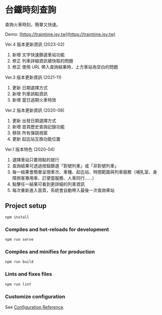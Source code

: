 # 台鐵時刻查詢
查詢火車時刻，簡單又快速。

Demo: [https://traintime.jsy.tw](https://traintime.jsy.tw)

Ver.4 版本更新資訊 (2023-02)
1. 新增 文字快速篩選車站功能
2. 修正 列車詳細資訊被快取的問題
3. 修正 使用 URL 帶入查詢結果時，上方車站為空白的問題 

Ver.3 版本更新資訊 (2021-11)
1. 更新 日期選擇方式
2. 新增 列車誤點資訊
3. 新增 當日過期火車特效

Ver.2 版本更新資訊 (2020-08)
1. 更新 出發日期選擇方式
2. 新增 首頁歷史查詢記錄功能
3. 移除 所有彈跳視窗
4. 更新 起迄站互換功能位置

Ver.1 版本特色 (2020-04)
1. 選擇車站只要用點的就行
2. 查詢結果可透過按鈕篩選「對號列車」或「非對號列車」
3. 每一結果會簡單呈現車次、車種、起迄站、時間範圍與列車服務（哺乳室、身障旅客專用車、訂便當服務、人車同行……）
4. 點擊任一結果可看到更詳細的列車資訊
5. 每次重新進入首頁，系統會自動帶入最後一次查詢車站

## Project setup
```
npm install
```

### Compiles and hot-reloads for development
```
npm run serve
```

### Compiles and minifies for production
```
npm run build
```

### Lints and fixes files
```
npm run lint
```

### Customize configuration
See [Configuration Reference](https://cli.vuejs.org/config/).
